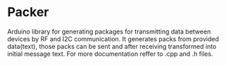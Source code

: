 # Packer
Arduino library for generating packages for transmitting data between devices by RF and I2C communication.
It generates packs from provided data(text), those packs can be sent and after receiving transformed into initial message text.
For more documentation reffer to .cpp and .h files.
